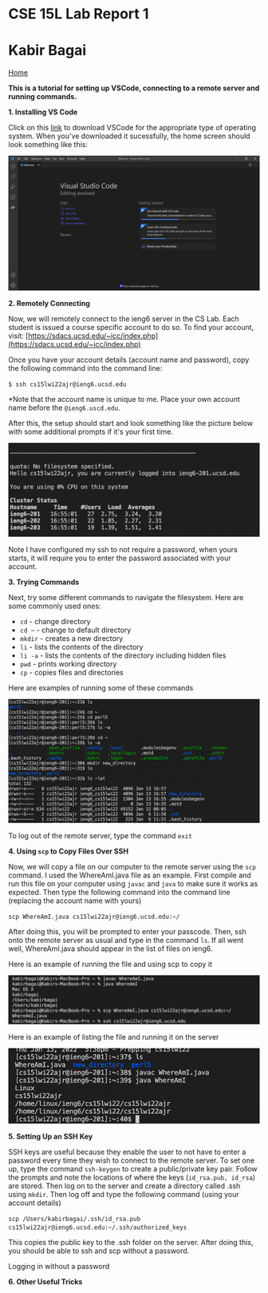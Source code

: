 

# CSE 15L Lab Report 1 #
# Kabir Bagai #

[Home](index.html)

**This is a tutorial for setting up VSCode, connecting to a remote server and running commands.**

**1. Installing VS Code**

Click on this [link](https://code.visualstudio.com/) to download VSCode for the appropriate type of operating system. When you've downloaded it sucessfully, the home screen should look something like this:

![Image](VS_Code.png)


**2. Remotely Connecting**

Now, we will remotely connect to the ieng6 server in the CS Lab. Each student is issued a course specific account to do so. To find your account, visit: [https://sdacs.ucsd.edu/~icc/index.php](https://sdacs.ucsd.edu/~icc/index.php)

Once you have your account details (account name and password), 
copy the following command into the command line: 

`$ ssh cs15lwi22ajr@ieng6.ucsd.edu`

*Note that the account name is unique to me. Place your own account name before the `@ieng6.uscd.edu`. 

After this, the setup should start and look something like the picture below with some additional prompts if it's your first time. 

![Image](ssh.png)


Note I have configured my ssh to not require a password, when yours starts, it will require you to enter the password associated with your account. 


**3. Trying Commands**

Next, try some different commands to navigate the filesystem. Here are some commonly used ones:

* `cd` - change directory
* `cd ~` - change to default directory
* `mkdir` - creates a new directory
* `li` - lists the contents of the directory
* `li -a` - lists the contents of the directory including hidden files
* `pwd` - prints working directory
* `cp` - copies files and directories

Here are examples of running some of these commands

![Image](samplecommands.png)

To log out of the remote server, type the command `exit`

**4. Using `scp` to Copy Files Over SSH**

Now, we will copy a file on our computer to the remote server using the `scp` command. I used the WhereAmI.java file as an example. First compile and run this file on your computer using `javac` and `java` to make sure it works as expected. Then type the following command into the command line (replacing the account name with yours)

`scp WhereAmI.java cs15lwi22ajr@ieng6.ucsd.edu:~/`

After doing this, you will be prompted to enter your passcode. Then, ssh onto the remote server as usual and type in the command `ls`. If all went well, WhereAmI.java should appear in the list of files on ieng6. 

Here is an example of running the file and using scp to copy it 

![Image](scp1.png)


Here is an example of listing the file and running it on the server

![Image](scp2.png)

**5. Setting Up an SSH Key**

SSH keys are useful because they enable the user to not have to enter a password every time they wish to connect to the remote server. To set one up, type the command `ssh-keygen` to create a public/private key pair. Follow the prompts and note the locations of where the keys (`id_rsa.pub, id_rsa`) are stored. Then log on to the server and create a directory called .ssh using `mkdir`. Then log off and type the following command (using your account details) 

`scp /Users/kabirbagai/.ssh/id_rsa.pub cs15lwi22ajr@ieng6.ucsd.edu:~/.ssh/authorized_keys`

This copies the public key to the .ssh folder on the server. After doing this, you should be able to ssh and scp without a password. 

Logging in without a password

**6. Other Useful Tricks**
